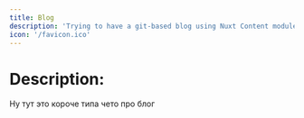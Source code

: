 ```yaml
---
title: Blog
description: 'Trying to have a git-based blog using Nuxt Content module'
icon: '/favicon.ico'
---
```

# Description:
Ну тут это короче типа чето про блог